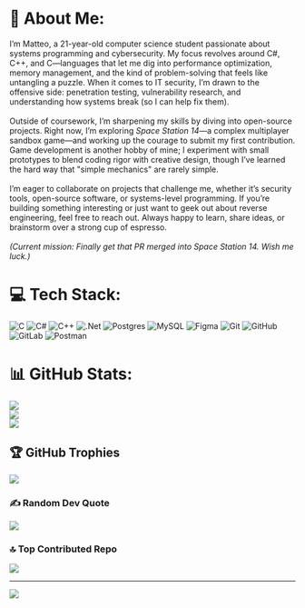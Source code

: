 # 💫 About Me:
I’m Matteo, a 21-year-old computer science student passionate about systems programming and cybersecurity. My focus revolves around C#, C++, and C—languages that let me dig into performance optimization, memory management, and the kind of problem-solving that feels like untangling a puzzle. When it comes to IT security, I’m drawn to the offensive side: penetration testing, vulnerability research, and understanding how systems break (so I can help fix them).  <br><br>Outside of coursework, I’m sharpening my skills by diving into open-source projects. Right now, I’m exploring *Space Station 14*—a complex multiplayer sandbox game—and working up the courage to submit my first contribution. Game development is another hobby of mine; I experiment with small prototypes to blend coding rigor with creative design, though I’ve learned the hard way that "simple mechanics" are rarely simple.  <br><br>I’m eager to collaborate on projects that challenge me, whether it’s security tools, open-source software, or systems-level programming. If you’re building something interesting or just want to geek out about reverse engineering, feel free to reach out. Always happy to learn, share ideas, or brainstorm over a strong cup of espresso.  <br><br>*(Current mission: Finally get that PR merged into Space Station 14. Wish me luck.)*


# 💻 Tech Stack:
![C](https://img.shields.io/badge/c-%2300599C.svg?style=for-the-badge&logo=c&logoColor=white) ![C#](https://img.shields.io/badge/c%23-%23239120.svg?style=for-the-badge&logo=csharp&logoColor=white) ![C++](https://img.shields.io/badge/c++-%2300599C.svg?style=for-the-badge&logo=c%2B%2B&logoColor=white) ![.Net](https://img.shields.io/badge/.NET-5C2D91?style=for-the-badge&logo=.net&logoColor=white) ![Postgres](https://img.shields.io/badge/postgres-%23316192.svg?style=for-the-badge&logo=postgresql&logoColor=white) ![MySQL](https://img.shields.io/badge/mysql-4479A1.svg?style=for-the-badge&logo=mysql&logoColor=white) ![Figma](https://img.shields.io/badge/figma-%23F24E1E.svg?style=for-the-badge&logo=figma&logoColor=white) ![Git](https://img.shields.io/badge/git-%23F05033.svg?style=for-the-badge&logo=git&logoColor=white) ![GitHub](https://img.shields.io/badge/github-%23121011.svg?style=for-the-badge&logo=github&logoColor=white) ![GitLab](https://img.shields.io/badge/gitlab-%23181717.svg?style=for-the-badge&logo=gitlab&logoColor=white) ![Postman](https://img.shields.io/badge/Postman-FF6C37?style=for-the-badge&logo=postman&logoColor=white)
# 📊 GitHub Stats:
![](https://github-readme-stats.vercel.app/api?username=rokudara-sen&theme=dark&hide_border=false&include_all_commits=false&count_private=false)<br/>
![](https://github-readme-streak-stats.herokuapp.com/?user=rokudara-sen&theme=dark&hide_border=false)<br/>
![](https://github-readme-stats.vercel.app/api/top-langs/?username=rokudara-sen&theme=dark&hide_border=false&include_all_commits=false&count_private=false&layout=compact)

## 🏆 GitHub Trophies
![](https://github-profile-trophy.vercel.app/?username=rokudara-sen&theme=radical&no-frame=false&no-bg=false&margin-w=4)

### ✍️ Random Dev Quote
![](https://quotes-github-readme.vercel.app/api?type=horizontal&theme=radical)

### 🔝 Top Contributed Repo
![](https://github-contributor-stats.vercel.app/api?username=rokudara-sen&limit=5&theme=dark&combine_all_yearly_contributions=true)

---
[![](https://visitcount.itsvg.in/api?id=rokudara-sen&icon=0&color=0)](https://visitcount.itsvg.in)

<!-- Proudly created with GPRM ( https://gprm.itsvg.in ) -->
